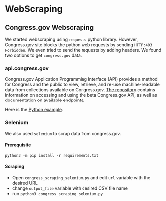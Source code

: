 # WebScraping

## Congress.gov Webscraping

We started webscraping using `requests` python library. However, Congress.gov site blocks the python web requests by sending `HTTP:403 Forbidden`. We even tried to send the requests by adding headers. We found two options to get `congress.gov` data.


### api.congress.gov

 Congress.gov Application Programming Interface (API) provides a method for Congress and the public to view, retrieve, and re-use machine-readable data from collections available on Congress.gov. [The repository](https://github.com/LibraryOfCongress/api.congress.gov/) contains information on accessing and using the beta Congress.gov API, as well as documentation on available endpoints.

Here is the [Python example](https://github.com/LibraryOfCongress/api.congress.gov/tree/main/api_client/python). 


### Selenium

We also used `selenium` to scrap data from congress.gov. 

#### Prerequisite

```
python3 -m pip install -r requirements.txt
```

#### Scraping

- Open `congress_scraping_selenium.py` and edit `url` variable with the desired URL
- change `output_file` variable with desired CSV file name
- run `python3 congress_scraping_selenium.py`

